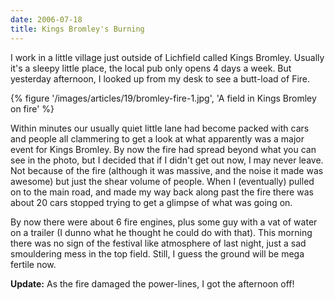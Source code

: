 ```yaml
---
date: 2006-07-18
title: Kings Bromley's Burning
---
```

I work in a little village just outside of Lichfield called Kings Bromley. Usually it's a sleepy little place, the local pub only opens 4 days a week. But yesterday afternoon, I looked up from my desk to see a butt-load of Fire. 

{% figure '/images/articles/19/bromley-fire-1.jpg', 'A field in Kings Bromley on fire' %}

Within minutes our usually quiet little lane had become packed with cars and people all clammering to get a look at what apparently was a major event for Kings Bromley. By now the fire had spread beyond what you can see in the photo, but I decided that if I didn't get out now, I may never leave. Not because of the fire (although it was massive, and the noise it made was awesome) but just the shear volume of people. When I (eventually) pulled on to the main road, and made my way back along past the fire there was about 20 cars stopped trying to get a glimpse of what was going on. 

By now there were about 6 fire engines, plus some guy with a vat of water on a trailer (I dunno what he thought he could do with that). This morning there was no sign of the festival like atmosphere of last night, just a sad smouldering mess in the top field. Still, I guess the ground will be mega fertile now. 

**Update:** As the fire damaged the power-lines, I got the afternoon off!